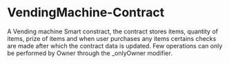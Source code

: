 # VendingMachine-Contract

A Vending machine Smart constract, the contract stores items, quantity of items, prize of items and when user purchases any items certains checks are made after which the contract data is updated. Few operations can only be performed by Owner through the _onlyOwner modifier.
